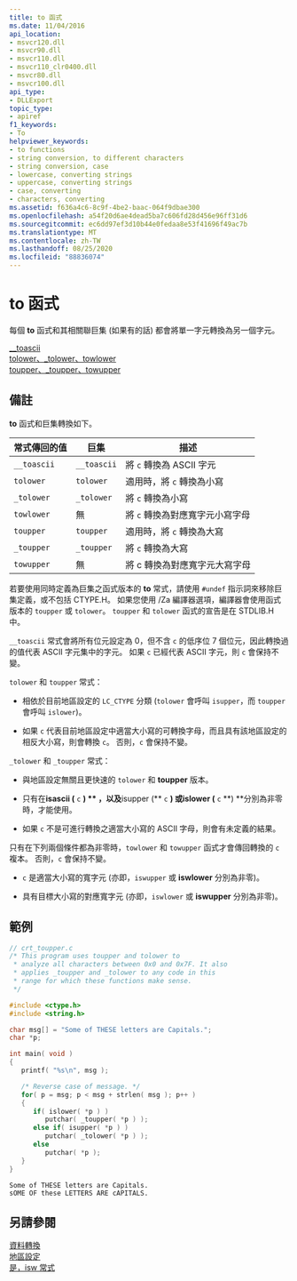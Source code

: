 ```yaml
---
title: to 函式
ms.date: 11/04/2016
api_location:
- msvcr120.dll
- msvcr90.dll
- msvcr110.dll
- msvcr110_clr0400.dll
- msvcr80.dll
- msvcr100.dll
api_type:
- DLLExport
topic_type:
- apiref
f1_keywords:
- To
helpviewer_keywords:
- to functions
- string conversion, to different characters
- string conversion, case
- lowercase, converting strings
- uppercase, converting strings
- case, converting
- characters, converting
ms.assetid: f636a4c6-8c9f-4be2-baac-064f9dbae300
ms.openlocfilehash: a54f20d6ae4dead5ba7c606fd28d456e96ff31d6
ms.sourcegitcommit: ec6dd97ef3d10b44e0fedaa8e53f41696f49ac7b
ms.translationtype: MT
ms.contentlocale: zh-TW
ms.lasthandoff: 08/25/2020
ms.locfileid: "88836074"
---
```

# <a name="to-functions"></a>to 函式

每個 **to** 函式和其相關聯巨集 (如果有的話) 都會將單一字元轉換為另一個字元。

[__toascii](../c-runtime-library/reference/toascii-toascii.md)\
[tolower、_tolower、towlower](../c-runtime-library/reference/tolower-tolower-towlower-tolower-l-towlower-l.md)\
[toupper、_toupper、towupper](../c-runtime-library/reference/toupper-toupper-towupper-toupper-l-towupper-l.md)

## <a name="remarks"></a>備註

**to** 函式和巨集轉換如下。

|常式傳回的值|巨集|描述|
|-------------|-----------|-----------------|
|`__toascii`|`__toascii`|將 `c` 轉換為 ASCII 字元|
|`tolower`|`tolower`|適用時，將 `c` 轉換為小寫|
|`_tolower`|`_tolower`|將 `c` 轉換為小寫|
|`towlower`|無|將 `c` 轉換為對應寬字元小寫字母|
|`toupper`|`toupper`|適用時，將 `c` 轉換為大寫|
|`_toupper`|`_toupper`|將 `c` 轉換為大寫|
|`towupper`|無|將 c 轉換為對應寬字元大寫字母|

若要使用同時定義為巨集之函式版本的 **to** 常式，請使用 `#undef` 指示詞來移除巨集定義，或不包括 CTYPE.H。 如果您使用 /Za 編譯器選項，編譯器會使用函式版本的 `toupper` 或 `tolower`。 `toupper` 和 `tolower` 函式的宣告是在 STDLIB.H 中。

`__toascii` 常式會將所有位元設定為 0，但不含 `c` 的低序位 7 個位元，因此轉換過的值代表 ASCII 字元集中的字元。 如果 `c` 已經代表 ASCII 字元，則 `c` 會保持不變。

`tolower` 和 `toupper` 常式：

- 相依於目前地區設定的 `LC_CTYPE` 分類 (`tolower` 會呼叫 `isupper`，而 `toupper` 會呼叫 `islower`)。

- 如果 `c` 代表目前地區設定中適當大小寫的可轉換字母，而且具有該地區設定的相反大小寫，則會轉換 `c`。 否則，`c` 會保持不變。

`_tolower` 和 `_toupper` 常式：

- 與地區設定無關且更快速的 `tolower` 和 **toupper** 版本。

- 只有在**isascii (** `c` **) ** ，以及**isupper (** `c` **) **或**islower (** `c` **) **分別為非零時，才能使用。

- 如果 `c` 不是可進行轉換之適當大小寫的 ASCII 字母，則會有未定義的結果。

只有在下列兩個條件都為非零時，`towlower` 和 `towupper` 函式才會傳回轉換的 `c` 複本。 否則，`c` 會保持不變。

- `c` 是適當大小寫的寬字元 (亦即，`iswupper` 或 **iswlower** 分別為非零)。

- 具有目標大小寫的對應寬字元 (亦即，`iswlower` 或 **iswupper** 分別為非零)。

## <a name="example"></a>範例

```c
// crt_toupper.c
/* This program uses toupper and tolower to
 * analyze all characters between 0x0 and 0x7F. It also
 * applies _toupper and _tolower to any code in this
 * range for which these functions make sense.
 */

#include <ctype.h>
#include <string.h>

char msg[] = "Some of THESE letters are Capitals.";
char *p;

int main( void )
{
   printf( "%s\n", msg );

   /* Reverse case of message. */
   for( p = msg; p < msg + strlen( msg ); p++ )
   {
      if( islower( *p ) )
         putchar( _toupper( *p ) );
      else if( isupper( *p ) )
         putchar( _tolower( *p ) );
      else
         putchar( *p );
   }
}
```

```Output
Some of THESE letters are Capitals.
sOME OF these LETTERS ARE cAPITALS.
```

## <a name="see-also"></a>另請參閱

[資料轉換](../c-runtime-library/data-conversion.md)<br/>
[地區設定](../c-runtime-library/locale.md)<br/>
[是，isw 常式](../c-runtime-library/is-isw-routines.md)
